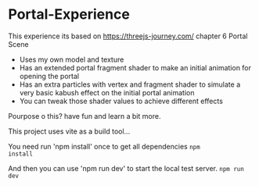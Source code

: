 # Portal-Experience
This experience its based on https://threejs-journey.com/ chapter 6 Portal Scene 

- Uses my own model and texture
- Has an extended portal fragment shader to make an initial animation for opening the portal
- Has an extra particles with vertex and fragment shader to simulate a very basic kabush effect on the initial portal animation
- You can tweak those shader values to achieve different effects

Pourpose o this? have fun and learn a bit more.

This project uses vite as a build tool...

You need run 'npm install' once to get all dependencies
<code>npm install</code>

And then you can use 'npm run dev' to start the local test server.
<code>npm run dev</code>
